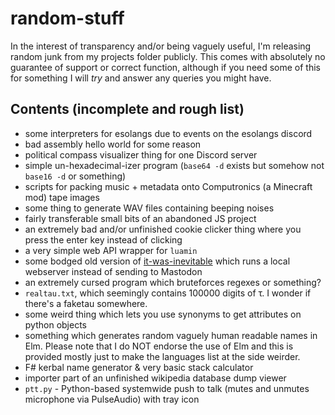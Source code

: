 # random-stuff

In the interest of transparency and/or being vaguely useful, I'm releasing random junk from my projects folder publicly.
This comes with absolutely no guarantee of support or correct function, although if you need some of this for something I will *try* and answer any queries you might have.

## Contents (incomplete and rough list)

* some interpreters for esolangs due to events on the esolangs discord
* bad assembly hello world for some reason
* political compass visualizer thing for one Discord server
* simple un-hexadecimal-izer program (`base64 -d` exists but somehow not `base16 -d` or something)
* scripts for packing music + metadata onto Computronics (a Minecraft mod) tape images
* some thing to generate WAV files containing beeping noises
* fairly transferable small bits of an abandoned JS project
* an extremely bad and/or unfinished cookie clicker thing where you press the enter key instead of clicking
* a very simple web API wrapper for `luamin`
* some bodged old version of [it-was-inevitable](https://github.com/BenLubar/it_was_inevitable) which runs a local webserver instead of sending to Mastodon
* an extremely cursed program which bruteforces regexes or something?
* `realtau.txt`, which seemingly contains 100000 digits of τ. I wonder if there's a faketau somewhere.
* some weird thing which lets you use synonyms to get attributes on python objects
* something which generates random vaguely human readable names in Elm. Please note that I do NOT endorse the use of Elm and this is provided mostly just to make the languages list at the side weirder.
* F# kerbal name generator & very basic stack calculator
* importer part of an unfinished wikipedia database dump viewer
* `ptt.py` - Python-based systemwide push to talk (mutes and unmutes microphone via PulseAudio) with tray icon